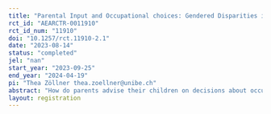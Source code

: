 ```yaml
---
title: "Parental Input and Occupational choices: Gendered Disparities in Advice? "
rct_id: "AEARCTR-0011910"
rct_id_num: "11910"
doi: "10.1257/rct.11910-2.1"
date: "2023-08-14"
status: "completed"
jel: "nan"
start_year: "2023-09-25"
end_year: "2024-04-19"
pi: "Thea Zöllner thea.zoellner@unibe.ch"
abstract: "How do parents advise their children on decisions about occupational and vocational choices? Is parental occupational advice gender-blind?  This study aims to investigate whether i) the child’s gender affects the occupational advice parents give and whether ii) parental, regional, and occupational characteristics potentially drive occupational advice patterns.  For this purpose, we run a survey experiment where adults give occupational advice in a hypothetical parent-child scenario. "
layout: registration
---
```


